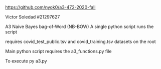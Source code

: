 https://github.com/nyok0/a3-472-2020-fall

Victor Soledad
#21297627

A3
Naive Bayes bag-of-Word (NB-BOW)
A single python script runs the script

requires covid_test_public.tsv and covid_training.tsv datasets on the root

Main python script requires the a3_functions.py file

To execute
py a3.py